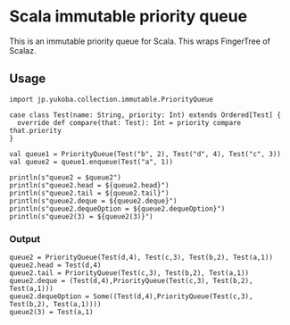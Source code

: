 # Scala immutable priority queue

This is an immutable priority queue for Scala.
This wraps FingerTree of Scalaz.

## Usage
    import jp.yukoba.collection.immutable.PriorityQueue

    case class Test(name: String, priority: Int) extends Ordered[Test] {
      override def compare(that: Test): Int = priority compare that.priority
    }

    val queue1 = PriorityQueue(Test("b", 2), Test("d", 4), Test("c", 3))
    val queue2 = queue1.enqueue(Test("a", 1))

    println(s"queue2 = $queue2")
    println(s"queue2.head = ${queue2.head}")
    println(s"queue2.tail = ${queue2.tail}")
    println(s"queue2.deque = ${queue2.deque}")
    println(s"queue2.dequeOption = ${queue2.dequeOption}")
    println(s"queue2(3) = ${queue2(3)}")

### Output
    queue2 = PriorityQueue(Test(d,4), Test(c,3), Test(b,2), Test(a,1))
    queue2.head = Test(d,4)
    queue2.tail = PriorityQueue(Test(c,3), Test(b,2), Test(a,1))
    queue2.deque = (Test(d,4),PriorityQueue(Test(c,3), Test(b,2), Test(a,1)))
    queue2.dequeOption = Some((Test(d,4),PriorityQueue(Test(c,3), Test(b,2), Test(a,1))))
    queue2(3) = Test(a,1)

